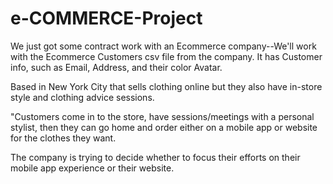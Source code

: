 # e-COMMERCE-Project
We just got some contract work with an Ecommerce company--We'll work with the Ecommerce Customers csv file from the company. It has Customer info, such as Email, Address, and their color Avatar.

Based in New York City that sells clothing online but they also have in-store style and clothing advice sessions. 

"Customers come in to the store, have sessions/meetings with a personal stylist, then they can go home and order either on a mobile app or website for the clothes they want.

The company is trying to decide whether to focus their efforts on their mobile app experience or their website.
